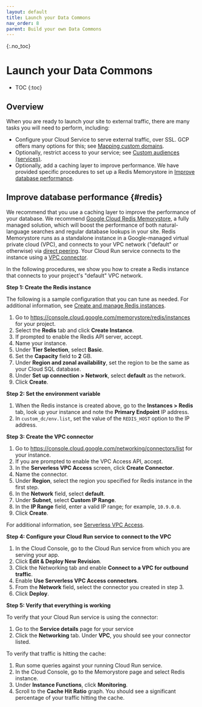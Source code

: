 ```yaml
---
layout: default
title: Launch your Data Commons
nav_order: 8
parent: Build your own Data Commons
---
```


{:.no_toc}
# Launch your Data Commons

* TOC
{:toc}

## Overview

When you are ready to launch your site to external traffic, there are many tasks you will need to perform, including:

-  Configure your Cloud Service to serve external traffic, over SSL. GCP offers many options for this; see [Mapping custom domains](https://cloud.google.com/run/docs/mapping-custom-domains).
-  Optionally, restrict access to your service; see [Custom audiences (services)](https://cloud.google.com/run/docs/configuring/custom-audiences).
-  Optionally, add a caching layer to improve performance. We have provided specific procedures to set up a Redis Memorystore in [Improve database performance](#redis).
<!---  Optionally, add [Google Analytics](https://marketingplatform.google.com/about/analytics/) to track your website's usage. -->

## Improve database performance {#redis}

We recommend that you use a caching layer to improve the performance of your database. We recommend [Google Cloud Redis Memorystore](https://cloud.google.com/memorystore), a fully managed solution, which will boost the performance of both natural-language searches and regular database lookups in your site. Redis Memorystore runs as a standalone instance in a Google-managed virtual private cloud (VPC), and connects to your VPC network ("default" or otherwise) via [direct peering](https://cloud.google.com/vpc/docs/vpc-peering). Your Cloud Run service connects to the instance using a [VPC connector](https://cloud.google.com/vpc/docs/serverless-vpc-access).

In the following procedures, we show you how to create a Redis instance that connects to your project's "default" VPC network.

**Step 1: Create the Redis instance**

The following is a sample configuration that you can tune as needed. For additional information, see [Create and manage Redis instances](https://cloud.google.com/memorystore/docs/redis/create-manage-instances).

1. Go to https://console.cloud.google.com/memorystore/redis/instances for your project.
1. Select the **Redis** tab and click **Create Instance**.
1. If prompted to enable the Redis API server, accept.
1. Name your instance.
1. Under **Tier Selection**, select **Basic**.
1. Set the **Capacity** field to **2** GB.
1. Under **Region and zonal availability**, set the region to be the same as your Cloud SQL database.
1. Under **Set up connection > Network**, select **default** as the network. 
1. Click **Create**.

**Step 2: Set the environment variable**

1. When the Redis instance is created above, go to the **Instances > Redis** tab, look up your instance and note the **Primary Endpoint** IP address.
1. In `custom_dc/env.list`, set the value of the `REDIS_HOST` option to the IP address. 

**Step 3: Create the VPC connector**

1. Go to https://console.cloud.google.com/networking/connectors/list for your instance.
1. If you are prompted to enable the VPC Access API, accept.
1. In the **Serverless VPC Access** screen, click **Create Connector**.
1. Name the connector.
1. Under **Region**, select the region you specified for Redis instance in the first step.
1. In the **Network** field, select **default**.
1. Under **Subnet**, select **Custom IP Range**.
1. In the **IP Range** field, enter a valid IP range; for example, `10.9.0.0`.
1. Click **Create**.

For additional information, see [Serverless VPC Access](https://cloud.google.com/vpc/docs/serverless-vpc-access).

**Step 4: Configure your Cloud Run service to connect to the VPC**

1. In the Cloud Console, go to the Cloud Run service from which you are serving your app.
1. Click **Edit & Deploy New Revision**.
1. Click the Networking tab and enable **Connect to a VPC for outbound traffic**.
1. Enable **Use Serverless VPC Access connectors**.
1. From the **Network** field, select the connector you created in step 3.
1. Click **Deploy**.

**Step 5: Verify that everything is working**

To verify that your Cloud Run service is using the connector:

1. Go to the **Service details** page for your service
1. Click the **Networking** tab. Under **VPC**, you should see your connector listed.

To verify that traffic is hitting the cache:

1. Run some queries against your running Cloud Run service. 
1. In the Cloud Console, go to the Memorystore page and select Redis instance.
1. Under **Instance Functions**, click **Monitoring**.
1. Scroll to the **Cache Hit Ratio** graph. You should see a significant percentage of your traffic hitting the cache.